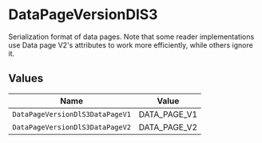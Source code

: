 # DataPageVersionDlS3

Serialization format of data pages. Note that some reader implementations use Data page V2's attributes to work more efficiently, while others ignore it.


## Values

| Name                            | Value                           |
| ------------------------------- | ------------------------------- |
| `DataPageVersionDlS3DataPageV1` | DATA_PAGE_V1                    |
| `DataPageVersionDlS3DataPageV2` | DATA_PAGE_V2                    |